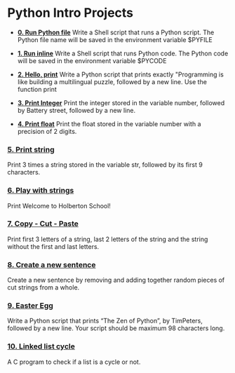 # Python Intro Projects
- **[0. Run Python file](./0-run)**
Write a Shell script that runs a Python script.
The Python file name will be saved in the environment variable $PYFILE

- **[1. Run inline](./1-run_inline)**
Write a Shell script that runs Python code.
The Python code will be saved in the environment variable $PYCODE

- **[2. Hello, print](./2-print.py)**
Write a Python script that prints exactly "Programming is like building a multilingual puzzle, followed by a new line. Use the function print

- **[3. Print Integer](./3-print_number.py)**
Print the integer stored in the variable number, followed by Battery street, followed by a new line.

- **[4. Print float](./4-print_float.py)**
Print the float stored in the variable number with a precision of 2 digits.

### [5. Print string](./5-print_string.py)
Print 3 times a string stored in the variable str, followed by its first 9 characters.

### [6. Play with strings](./6-concat.py)
Print Welcome to Holberton School!

### [7. Copy - Cut - Paste](./7-edges.py)
Print first 3 letters of a string, last 2 letters of the string and the string without the first and last letters.

### [8. Create a new sentence](./8-concat_edges.py)
Create a new sentence by removing and adding together random pieces of cut strings from a whole.

### [9. Easter Egg](./9-easter_egg.py)
Write a Python script that prints “The Zen of Python”, by TimPeters, followed by a new line.
Your script should be maximum 98 characters long.

### [10. Linked list cycle](./10-check_cycle.c)
A C program to check if a list is a cycle or not.
